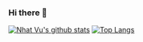 ### Hi there 👋

[![Nhat Vu's github stats](https://github-readme-stats.vercel.app/api?username=nhatvu148&count_private=true&show_icons=true&theme=tokyonight&hide=contribs,prs,issues)](https://github.com/nhatvu148)
[![Top Langs](https://github-readme-stats.vercel.app/api/top-langs/?username=nhatvu148&hide=go,rust&show_icons=true&theme=dracula)](https://github.com/nhatvu148)

<!--
**nhatvu148/nhatvu148** is a ✨ _special_ ✨ repository because its `README.md` (this file) appears on your GitHub profile.

Here are some ideas to get you started:

- 🔭 I’m currently working on ...
- 🌱 I’m currently learning ...
- 👯 I’m looking to collaborate on ...
- 🤔 I’m looking for help with ...
- 💬 Ask me about ...
- 📫 How to reach me: ...
- 😄 Pronouns: ...
- ⚡ Fun fact: ...
-->
